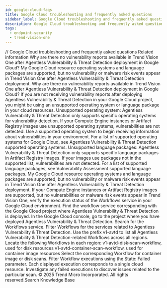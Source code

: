 ```yaml
---
id: google-cloud-faqs
title: Google Cloud troubleshooting and frequently asked questions
sidebar_label: Google Cloud troubleshooting and frequently asked questions
description: Google Cloud troubleshooting and frequently asked questions
tags:
  - endpoint-security
  - trend-vision-one
---
```


/*<![CDATA[*/ $('#title').html($('meta[name=map-description]').attr('content')); /*]]>*/ Google Cloud troubleshooting and frequently asked questions Related information Why are there no vulnerability reports available in Trend Vision One after Agentless Vulnerability & Threat Detection deployment in Google Cloud? My Google Cloud resource operating systems and language packages are supported, but no vulnerability or malware risk events appear in Trend Vision One after Agentless Vulnerability & Threat Detection deployment. Why are there no vulnerability reports available in Trend Vision One after Agentless Vulnerability & Threat Detection deployment in Google Cloud? If you are not receiving vulnerability reports after deploying Agentless Vulnerability & Threat Detection in your Google Cloud project, you might be using an unsupported operating system or language package in your cloud resources. Unsupported operating system: Agentless Vulnerability & Threat Detection only supports specific operating systems for vulnerability detection. If your Compute Engine instances or Artifact Registry images use unsupported operating systems, vulnerabilities are not detected. Use a supported operating system to begin receiving information about vulnerabilities in your environment. For a list of supported operating systems for Google Cloud, see Agentless Vulnerability & Threat Detection supported operating systems. Unsupported language packages: Agentless Vulnerability & Threat Detection only supports specific language packages in Artifact Registry images. If your images use packages not in the supported list, vulnerabilities are not detected. For a list of supported language packages, see Vulnerability Assessment supported language packages. My Google Cloud resource operating systems and language packages are supported, but no vulnerability or malware risk events appear in Trend Vision One after Agentless Vulnerability & Threat Detection deployment. If your Compute Engine instances or Artifact Registry images are supported, but no vulnerabilities or malware risk events appear in Trend Vision One, verify the execution status of the Workflows service in your Google Cloud environment. Find the workflow service corresponding with the Google Cloud project where Agentless Vulnerability & Threat Detection is deployed. In the Google Cloud console, go to the project where you have deployed Agentless Vulnerability & Threat Detection. Search for the Workflows service. Filter Workflows for the services related to Agentless Vulnerability & Threat Detection. Use the prefix v1-avtd to list all Agentless Vulnerability & Threat Detection-related Workflows across all regions. Locate the following Workflows in each region: v1-avtd-disk-scan-workflow, used for disk resources v1-avtd-container-scan-workflow, used for container image resources Select the corresponding Workflow for container image or disk scans. Filter Workflow executions using the State: Failed parameter. Each displayed execution corresponds to a single cloud resource. Investigate any failed executions to discover issues related to the particular scan. © 2025 Trend Micro Incorporated. All rights reserved.Search Knowledge Base